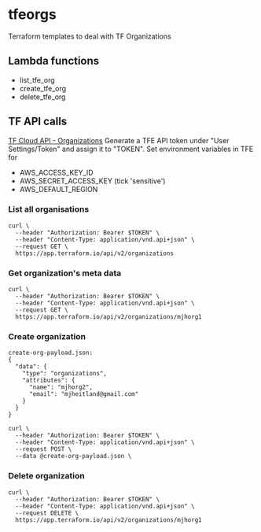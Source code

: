 # tfeorgs

Terraform templates to deal with TF Organizations

## Lambda functions
+ list_tfe_org
+ create_tfe_org
+ delete_tfe_org

## TF API calls 
[TF Cloud API - Organizations](https://www.terraform.io/docs/cloud/api/organizations.html)
Generate a TFE API token under "User Settings/Token" and assign it to "TOKEN".
Set environment variables in TFE for
- AWS_ACCESS_KEY_ID
- AWS_SECRET_ACCESS_KEY (tick 'sensitive')
- AWS_DEFAULT_REGION

### List all organisations
```
curl \
  --header "Authorization: Bearer $TOKEN" \
  --header "Content-Type: application/vnd.api+json" \
  --request GET \
  https://app.terraform.io/api/v2/organizations
```

### Get organization's meta data
```
curl \
  --header "Authorization: Bearer $TOKEN" \
  --header "Content-Type: application/vnd.api+json" \
  --request GET \
  https://app.terraform.io/api/v2/organizations/mjhorg1
```

### Create organization
```
create-org-payload.json:
{
  "data": {
    "type": "organizations",
    "attributes": {
      "name": "mjhorg2",
      "email": "mjheitland@gmail.com"
    }
  }
}

curl \
  --header "Authorization: Bearer $TOKEN" \
  --header "Content-Type: application/vnd.api+json" \
  --request POST \
  --data @create-org-payload.json \
```
### Delete organization
```
curl \
  --header "Authorization: Bearer $TOKEN" \
  --header "Content-Type: application/vnd.api+json" \
  --request DELETE \
  https://app.terraform.io/api/v2/organizations/mjhorg1
```